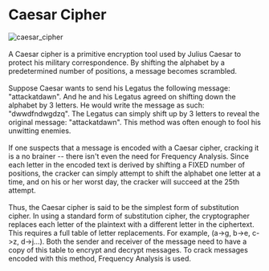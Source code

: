 # Caesar Cipher
![caesar_cipher](https://user-images.githubusercontent.com/102873173/192584659-225a9b09-f593-4cac-a315-917da3f3d8c5.jpg)
\
\
A Caesar cipher is a primitive encryption tool used by Julius Caesar to protect his military correspondence. 
By shifting the alphabet by a predetermined number of positions, a message becomes scrambled.
\
\
Suppose Caesar wants to send his Legatus the following message: "attackatdawn".
And he and his Legatus agreed on shifting down the alphabet by 3 letters.
He would write the message as such: "dwwdfndwgdzq". 
The Legatus can simply shift up by 3 letters to reveal the original message: "attackatdawn".
This method was often enough to fool his unwitting enemies. 
\
\
If one suspects that a message is encoded with a Caesar cipher, cracking it is a no brainer -- there isn't even the need for Frequency Analysis. Since each letter 
in the encoded text is derived by shifting a FIXED number of positions, the cracker can simply attempt to shift the alphabet one letter at a time, and on his or her worst day, the cracker will succeed at the 25th attempt. 
\
\
Thus, the Caesar cipher is said to be the simplest form of substitution cipher. In using a standard form of substitution cipher, the cryptographer replaces each letter of the plaintext with a different letter in the ciphertext. This requires a full table of letter replacements. For example, (a->g, b->e, c->z, d->j...). Both the sender and receiver of the message need to have a copy of this table to encrypt and decrypt messages. To crack messages encoded with this method, Frequency Analysis is used. 

